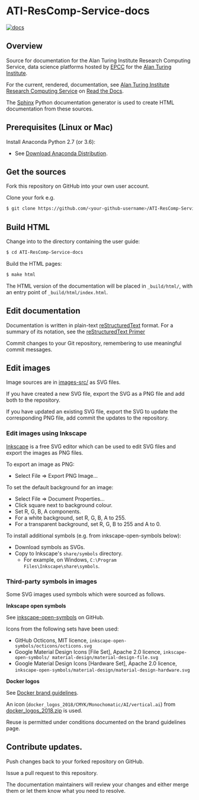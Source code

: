 # ATI-ResComp-Service-docs

[![docs](https://readthedocs.org/projects/ati-rescomp-service-docs/badge/?version=latest)](http://ati-rescomp-service-docs.readthedocs.io/?badge=latest)

## Overview

Source for documentation for the Alan Turing Institute Research Computing Service, data science platforms hosted by [EPCC](http://www.epcc.ed.ac.uk) for the [Alan Turing Institute](http://www.turing.ac.uk).

For the current, rendered, documentation, see [Alan Turing Institute Research Computing Service](http://ati-rescomp-service-docs.readthedocs.io/en/latest/index.html) on [Read the Docs](https://readthedocs.org).

The [Sphinx](http://www.sphinx-doc.org/) Python documentation generator is used to create HTML documentation from these sources.

## Prerequisites (Linux or Mac)

Install Anaconda Python 2.7 (or 3.6):

* See [Download Anaconda Distribution](https://www.anaconda.com/download/).

## Get the sources

Fork this repository on GitHub into your own user account.

Clone your fork e.g.

```bash
$ git clone https://github.com/<your-github-username>/ATI-ResComp-Service-docs
```

## Build HTML

Change into to the directory containing the user guide:

```bash
$ cd ATI-ResComp-Service-docs
```

Build the HTML pages:

```bash
$ make html
```

The HTML version of the documentation will be placed in `_build/html/`, with an entry point of `_build/html/index.html`.

## Edit documentation

Documentation is written in plain-text [reStructuredText](http://docutils.sourceforge.net/rst.html) format. For a summary of its notation, see the [reStructuredText Primer](http://www.sphinx-doc.org/en/master/usage/restructuredtext/basics.html)

Commit changes to your Git repository, remembering to use meaningful commit messages.

## Edit images

Image sources are in [images-src/](./images-src) as SVG files.

If you have created a new SVG file, export the SVG as a PNG file and add both to the repository.

If you have updated an existing SVG file, export the SVG to update the corresponding PNG file, add commit the updates to the repository.

### Edit images using Inkscape

[Inkscape](https://inkscape.org/en/) is a free SVG editor which can be used to edit SVG files and export the images as PNG files.

To export an image as PNG:

* Select File => Export PNG Image...

To set the default background for an image:

* Select File => Document Properties...
* Click square next to background colour.
* Set R, G, B, A components.
* For a white background, set R, G, B, A to 255.
* For a transparent background, set R, G, B to 255 and A to 0.

To install additional symbols (e.g. from inkscape-open-symbols below):

* Download symbols as SVGs.
* Copy to Inkscape's `share/symbols` directory.
  - For example, on Windows, `C:\Program Files\Inkscape\share\symbols`.

### Third-party symbols in images

Some SVG images used symbols which were sourced as follows.

**Inkscape open symbols**

See [inkscape-open-symbols](https://github.com/Xaviju/inkscape-open-symbols) on GitHub.

Icons from the following sets have been used:

* GitHub Octicons, MIT licence, `inkscape-open-symbols/octicons/octicons.svg`
* Google Material Design Icons [File Set], Apache 2.0 licence, `inkscape-open-symbols/
material-design/material-design-file.svg`
* Google Material Design Icons [Hardware Set], Apache 2.0 licence, `inkscape-open-symbols/material-design/material-design-hardware.svg`

**Docker logos**

See [Docker brand guidelines](https://www.docker.com/legal/brand-guidelines).

An icon (`docker_logos_2018/CMYK/Monochomatic/AI/vertical.ai`) from [docker_logos_2018.zip](https://www.docker.com/sites/default/files/legal/docker_logos_2018.zip) is used.

Reuse is permitted under conditions documented on the brand guidelines page.

## Contribute updates.

Push changes back to your forked repository on GitHub.

Issue a pull request to this repository.

The documentation maintainers will review your changes and either merge them or let them know what you need to resolve.
